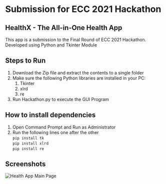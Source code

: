 # Submission for ECC 2021 Hackathon

## HealthX - The All-in-One Health App

This app is a submission to the Final Round of ECC 2021 Hackathon.
Developed using Python and Tkinter Module

## Steps to Run

1. Download the Zip file and extract the contents to a single folder
2. Make sure the following Python libraries are installed in your PC:
   1. Tkinter
   2. xlrd
   3. re
3. Run Hackathon.py to execute the GUI Program

## How to install dependencies
1. Open Command Prompt and Run as Administrator
2. Run the following lines one after the other <br>
   `pip install tk`<br>
   `pip install xlrd`<br>
   `pip install re`

## Screenshots

![Health App Main Page](https://user-images.githubusercontent.com/81429137/136757964-9a81516c-9a02-48bb-a97b-0b5bea0d0e13.png)
